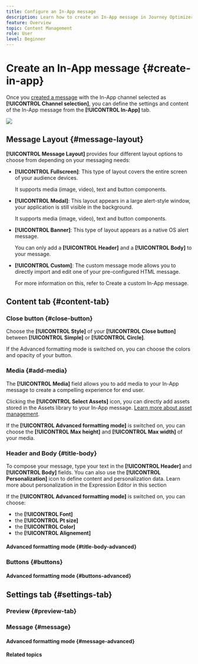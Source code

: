 ```yaml
---
title: Configure an In-App message
description: Learn how to create an In-App message in Journey Optimizer
feature: Overview
topic: Content Management
role: User
level: Beginner
---
```

# Create an In-App message {#create-in-app}

Once you [created a message](create-message.md) with the In-App channel selected as **[!UICONTROL Channel selection]**, you can define the settings and content of the In-App message from the **[!UICONTROL In-App]** tab.

![](assets/.png)

## Message Layout {#message-layout}

**[!UICONTROL Message Layout]** provides four different layout options to choose from depending on your messaging needs:

* **[!UICONTROL Fullscreen]**: This type of layout covers the entire screen of your audience devices.
    
    It supports media (image, video), text and button components.

* **[!UICONTROL Modal]**: This layout appears in a large alert-style window, your application is still visible in the background.

    It supports media (image, video), text and button components.

* **[!UICONTROL Banner]**: This type of layout appears as a native OS alert message.

    You can only add a **[!UICONTROL Header]** and a **[!UICONTROL Body]** to your message.

* **[!UICONTROL Custom]**: The custom message mode allows you to directly import and edit one of your pre-configured HTML message.

    For more information on this, refer to Create a custom In-App message.

## Content tab {#content-tab}

### Close button {#close-button}

Choose the **[!UICONTROL Style]** of your **[!UICONTROL Close button]** between **[!UICONTROL Simple]** or **[!UICONTROL Circle]**.

If the Advanced formatting mode is switched on, you can choose the colors and opacity of your button. 

### Media {#add-media}

The **[!UICONTROL Media]** field allows you to add media to your In-App message to create a compelling experience for end user.

Clicking the **[!UICONTROL Select Assets]** icon, you can directly add assets stored in the Assets library to your In-App message. [Learn more about asset management]().

If the **[!UICONTROL Advanced formatting mode]** is switched on, you can choose the **[!UICONTROL Max height]** and **[!UICONTROL Max width]** of your media. 

### Header and Body {#title-body}

To compose your message, type your text in the **[!UICONTROL Header]** and **[!UICONTROL Body]** fields. You can also use the **[!UICONTROL Personalization]** icon to define content and personalization data. Learn more about personalization in the Expression Editor in this section

If the **[!UICONTROL Advanced formatting mode]** is switched on, you can choose:

* the **[!UICONTROL Font]**
* the **[!UICONTROL Pt size]**
* the **[!UICONTROL Color]**
* the **[!UICONTROL Alignement]**

#### Advanced formatting mode {#title-body-advanced}

### Buttons {#buttons}

#### Advanced formatting mode {#buttons-advanced}

## Settings tab {#settings-tab}

### Preview {#preview-tab}

### Message {#message}

#### Advanced formatting mode {#message-advanced}


**Related topics**

